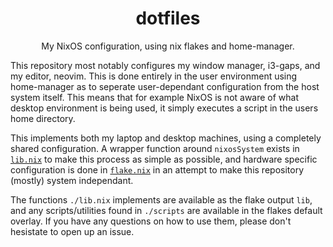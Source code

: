 <div align="center">

# dotfiles

My NixOS configuration, using nix flakes and home-manager.

</div>

This repository most notably configures my window manager, i3-gaps, and my editor, neovim. This is done entirely in the user environment using home-manager as to seperate user-dependant configuration from the host system itself. This means that for example NixOS is not aware of what desktop environment is being used, it simply executes a script in the users home directory.

This implements both my laptop and desktop machines, using a completely shared configuration. A wrapper function around `nixosSystem` exists in [`lib.nix`](https://github.com/IvarWithoutBones/dotfiles/blob/main/lib.nix) to make this process as simple as possible, and hardware specific configuration is done in [`flake.nix`](https://github.com/IvarWithoutBones/dotfiles/blob/main/flake.nix) in an attempt to make this repository (mostly) system independant.

The functions `./lib.nix` implements are available as the flake output `lib`, and any scripts/utilities found in `./scripts` are available in the flakes default overlay. If you have any questions on how to use them, please don't hesistate to open up an issue.
